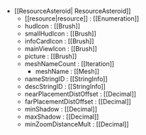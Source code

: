  * [[ResourceAsteroid| ResourceAsteroid]]
   * [[resource|resource]] : [[Enumeration]]
   * hudIcon : [[Brush]]
   * smallHudIcon : [[Brush]]
   * infoCardIcon : [[Brush]]
   * mainViewIcon : [[Brush]]
   * picture : [[Brush]]
   * meshNameCount : [[Iteration]]
     * meshName : [[Mesh]]
   * nameStringID : [[StringInfo]]
   * descStringID : [[StringInfo]]
   * nearPlacementDistOffset : [[Decimal]]
   * farPlacementDistOffset : [[Decimal]]
   * minShadow : [[Decimal]]
   * maxShadow : [[Decimal]]
   * minZoomDistanceMult : [[Decimal]]

